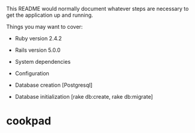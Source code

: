 This README would normally document whatever steps are necessary to get the
application up and running.

Things you may want to cover:

* Ruby version 2.4.2

* Rails version 5.0.0

* System dependencies 

* Configuration

* Database creation [Postgresql]

* Database initialization [rake db:create, rake db:migrate]

# cookpad
